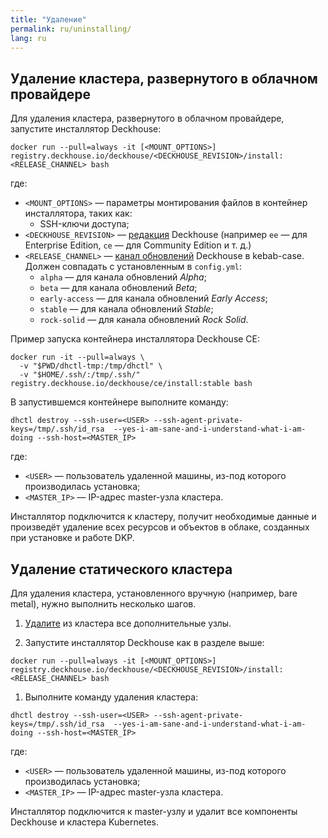 ```yaml
---
title: "Удаление"
permalink: ru/uninstalling/
lang: ru
---
```


## Удаление кластера, развернутого в облачном провайдере

Для удаления кластера, развернутого в облачном провайдере, запустите инсталлятор Deckhouse:

```shell
docker run --pull=always -it [<MOUNT_OPTIONS>] registry.deckhouse.io/deckhouse/<DECKHOUSE_REVISION>/install:<RELEASE_CHANNEL> bash
```

где:
- `<MOUNT_OPTIONS>` — параметры монтирования файлов в контейнер инсталлятора, таких как:
  - SSH-ключи доступа;
- `<DECKHOUSE_REVISION>` — [редакция](../revision-comparison.html) Deckhouse (например `ee` — для Enterprise Edition, `ce` — для Community Edition и т. д.)
- `<RELEASE_CHANNEL>` — [канал обновлений](../modules/002-deckhouse/configuration.html#parameters-releasechannel) Deckhouse в kebab-case. Должен совпадать с установленным в `config.yml`:
  - `alpha` — для канала обновлений *Alpha*;
  - `beta` — для канала обновлений *Beta*;
  - `early-access` — для канала обновлений *Early Access*;
  - `stable` — для канала обновлений *Stable*;
  - `rock-solid` — для канала обновлений *Rock Solid*.

Пример запуска контейнера инсталлятора Deckhouse CE:

```shell
docker run -it --pull=always \
  -v "$PWD/dhctl-tmp:/tmp/dhctl" \
  -v "$HOME/.ssh/:/tmp/.ssh/" registry.deckhouse.io/deckhouse/ce/install:stable bash
```

В запустившемся контейнере выполните команду:

```shell
dhctl destroy --ssh-user=<USER> --ssh-agent-private-keys=/tmp/.ssh/id_rsa  --yes-i-am-sane-and-i-understand-what-i-am-doing --ssh-host=<MASTER_IP>
```

где:
- `<USER>` — пользователь удаленной машины, из-под которого производилась установка;
- `<MASTER_IP>` — IP-адрес master-узла кластера.

Инсталлятор подключится к кластеру, получит необходимые данные и произведёт удаление всех ресурсов и объектов в облаке, созданных при установке и работе DKP.

## Удаление статического кластера

Для удаления кластера, установленного вручную (например, bare metal), нужно выполнить несколько шагов.

1. [Удалите](../modules/040-node-manager/faq.html#как-зачистить-узел-для-последующего-ввода-в-кластер) из кластера все дополнительные узлы.

1. Запустите инсталлятор Deckhouse как в разделе выше:
  ```shell
  docker run --pull=always -it [<MOUNT_OPTIONS>] registry.deckhouse.io/deckhouse/<DECKHOUSE_REVISION>/install:<RELEASE_CHANNEL> bash
  ```

1. Выполните команду удаления кластера:
  ```shell
  dhctl destroy --ssh-user=<USER> --ssh-agent-private-keys=/tmp/.ssh/id_rsa  --yes-i-am-sane-and-i-understand-what-i-am-doing --ssh-host=<MASTER_IP>
  ```
  где:
  - `<USER>` — пользователь удаленной машины, из-под которого производилась установка;
  - `<MASTER_IP>` — IP-адрес master-узла кластера.
  
  Инсталлятор подключится к master-узлу и удалит все компоненты Deckhouse и кластера Kubernetes.
